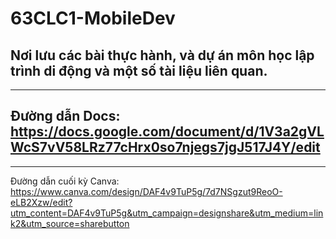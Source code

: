 # 63CLC1-MobileDev
## Nơi lưu các bài thực hành, và dự án môn học lập trình di động và một số tài liệu liên quan.
***
## Đường dẫn Docs: https://docs.google.com/document/d/1V3a2gVLWcS7vV58LRz77cHrx0so7njegs7jgJ517J4Y/edit
***
Đường dẫn cuối kỳ Canva: https://www.canva.com/design/DAF4v9TuP5g/7d7NSgzut9ReoO-eLB2Xzw/edit?utm_content=DAF4v9TuP5g&utm_campaign=designshare&utm_medium=link2&utm_source=sharebutton
